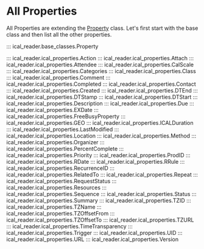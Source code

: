 # All Properties

All Properties are extending the [Property](ical_reader.base_classes.Property) class. Let's first start with the base class and then list all the other properties.

::: ical_reader.base_classes.Property

::: ical_reader.ical_properties.Action
::: ical_reader.ical_properties.Attach
::: ical_reader.ical_properties.Attendee
::: ical_reader.ical_properties.CalScale
::: ical_reader.ical_properties.Categories
::: ical_reader.ical_properties.Class
::: ical_reader.ical_properties.Comment
::: ical_reader.ical_properties.Completed
::: ical_reader.ical_properties.Contact
::: ical_reader.ical_properties.Created
::: ical_reader.ical_properties.DTEnd
::: ical_reader.ical_properties.DTStamp
::: ical_reader.ical_properties.DTStart
::: ical_reader.ical_properties.Description
::: ical_reader.ical_properties.Due
::: ical_reader.ical_properties.EXDate
::: ical_reader.ical_properties.FreeBusyProperty
::: ical_reader.ical_properties.GEO
::: ical_reader.ical_properties.ICALDuration
::: ical_reader.ical_properties.LastModified
::: ical_reader.ical_properties.Location
::: ical_reader.ical_properties.Method
::: ical_reader.ical_properties.Organizer
::: ical_reader.ical_properties.PercentComplete
::: ical_reader.ical_properties.Priority
::: ical_reader.ical_properties.ProdID
::: ical_reader.ical_properties.RDate
::: ical_reader.ical_properties.RRule
::: ical_reader.ical_properties.RecurrenceID
::: ical_reader.ical_properties.RelatedTo
::: ical_reader.ical_properties.Repeat
::: ical_reader.ical_properties.RequestStatus
::: ical_reader.ical_properties.Resources
::: ical_reader.ical_properties.Sequence
::: ical_reader.ical_properties.Status
::: ical_reader.ical_properties.Summary
::: ical_reader.ical_properties.TZID
::: ical_reader.ical_properties.TZName
::: ical_reader.ical_properties.TZOffsetFrom
::: ical_reader.ical_properties.TZOffsetTo
::: ical_reader.ical_properties.TZURL
::: ical_reader.ical_properties.TimeTransparency
::: ical_reader.ical_properties.Trigger
::: ical_reader.ical_properties.UID
::: ical_reader.ical_properties.URL
::: ical_reader.ical_properties.Version